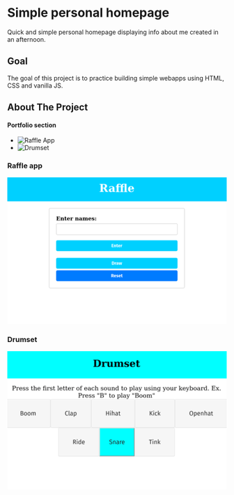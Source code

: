 # Simple personal homepage
 Quick and simple personal homepage displaying info about me created in an afternoon.  

## Goal
The goal of this project is to practice building simple webapps using HTML, CSS and vanilla JS.

## About The Project

#### Portfolio section
- ![Raffle App](https://github.com/matsrm/Raffle-app)
- ![Drumset](https://github.com/matsrm/Drums)

### Raffle app

![Raffle](images/Raffle-app.png)


### Drumset
![Drumset](images/Drumset.png)
